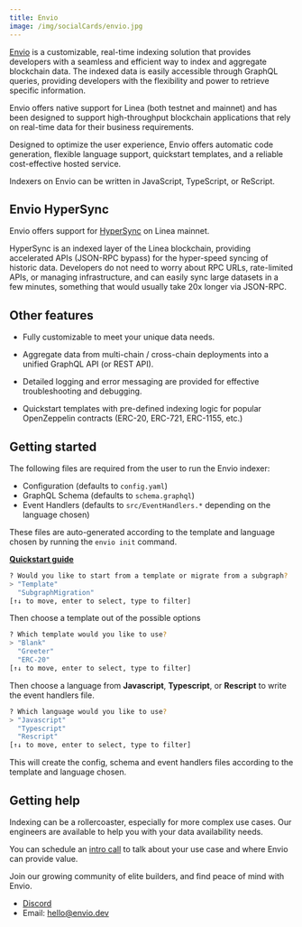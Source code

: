 ```yaml
---
title: Envio
image: /img/socialCards/envio.jpg
---
```


[Envio](https://envio.dev/) is a customizable, real-time indexing solution that
provides developers with a seamless and efficient way to index and aggregate
blockchain data. The indexed data is easily accessible through GraphQL queries,
providing developers with the flexibility and power to retrieve specific
information.

Envio offers native support for Linea (both testnet and mainnet) and has been
designed to support high-throughput blockchain applications that rely on
real-time data for their business requirements.

Designed to optimize the user experience, Envio offers automatic code
generation, flexible language support, quickstart templates, and a reliable
cost-effective hosted service.

Indexers on Envio can be written in JavaScript, TypeScript, or ReScript.

## Envio HyperSync

Envio offers support for [HyperSync](https://docs.envio.dev/docs/hypersync) on
Linea mainnet.

HyperSync is an indexed layer of the Linea blockchain, providing accelerated
APIs (JSON-RPC bypass) for the hyper-speed syncing of historic data. Developers
do not need to worry about RPC URLs, rate-limited APIs, or managing
infrastructure, and can easily sync large datasets in a few minutes, something
that would usually take 20x longer via JSON-RPC.

## Other features

- Fully customizable to meet your unique data needs.

- Aggregate data from multi-chain / cross-chain deployments into a unified
  GraphQL API (or REST API).

- Detailed logging and error messaging are provided for effective
  troubleshooting and debugging.

- Quickstart templates with pre-defined indexing logic for popular OpenZeppelin
  contracts (ERC-20, ERC-721, ERC-1155, etc.)

## Getting started

The following files are required from the user to run the Envio indexer:

- Configuration (defaults to `config.yaml`)
- GraphQL Schema (defaults to `schema.graphql`)
- Event Handlers (defaults to `src/EventHandlers.*` depending on the language
  chosen)

These files are auto-generated according to the template and language chosen by
running the `envio init` command.

[**Quickstart guide**](https://docs.envio.dev/docs/quickstart)

```bash
? Would you like to start from a template or migrate from a subgraph?
> "Template"
  "SubgraphMigration"
[↑↓ to move, enter to select, type to filter]

```

Then choose a template out of the possible options

```bash
? Which template would you like to use?
> "Blank"
  "Greeter"
  "ERC-20"
[↑↓ to move, enter to select, type to filter]
```

Then choose a language from **Javascript**, **Typescript**, or **Rescript** to
write the event handlers file.

```bash
? Which language would you like to use?
> "Javascript"
  "Typescript"
  "Rescript"
[↑↓ to move, enter to select, type to filter]
```

This will create the config, schema and event handlers files according to the
template and language chosen.

## Getting help

Indexing can be a rollercoaster, especially for more complex use cases. Our
engineers are available to help you with your data availability needs.

You can schedule an [intro call](https://calendly.com/sven-float-shipping/envio)
to talk about your use case and where Envio can provide value.

Join our growing community of elite builders, and find peace of mind with Envio.

- [Discord](https://discord.gg/mZHNWgNCAc)
- Email: [hello@envio.dev](mailto:hello@envio.dev)
